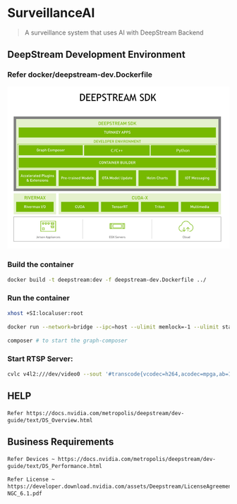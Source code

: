 # SurveillanceAI

> A surveillance system that uses AI with DeepStream Backend

## DeepStream Development Environment

### Refer docker/deepstream-dev.Dockerfile

<p align="center">
  <img src="assets/DeepStream_Overview.png" alt="DeepStream Overview">
</p>


### Build the container

```bash
docker build -t deepstream:dev -f deepstream-dev.Dockerfile ../
```

### Run the container

```bash
xhost +SI:localuser:root
```

```bash
docker run --network=bridge --ipc=host --ulimit memlock=-1 --ulimit stack=67108864 --gpus all -it -v /tmp/.X11-unix:/tmp/.X11-unix -e DISPLAY=$DISPLAY --privileged -v /var/run/docker.sock:/var/run/docker.sock -v ./workspace/SurveillanceAI:/workspace/SurveillanceAI -p 2222:22 -p 8001:8000 -p 8554:8554 -p 9001:9001 deepstream:dev
```

```bash
composer # to start the graph-composer
```

### Start RTSP Server:

```bash
cvlc v4l2:///dev/video0 --sout '#transcode{vcodec=h264,acodec=mpga,ab=128,channels=2,samplerate=44100}:rtp{sdp=rtsp://192.168.1.10:8554/}'
```

## HELP

```
Refer https://docs.nvidia.com/metropolis/deepstream/dev-guide/text/DS_Overview.html
```

## Business Requirements

```
Refer Devices ~ https://docs.nvidia.com/metropolis/deepstream/dev-guide/text/DS_Performance.html
```
```
Refer License ~ https://developer.download.nvidia.com/assets/Deepstream/LicenseAgreement-NGC_6.1.pdf
```